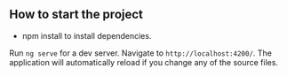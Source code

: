 ## How to start the project

* npm install to install dependencies.

Run `ng serve` for a dev server. Navigate to `http://localhost:4200/`. The application will automatically reload if you change any of the source files.